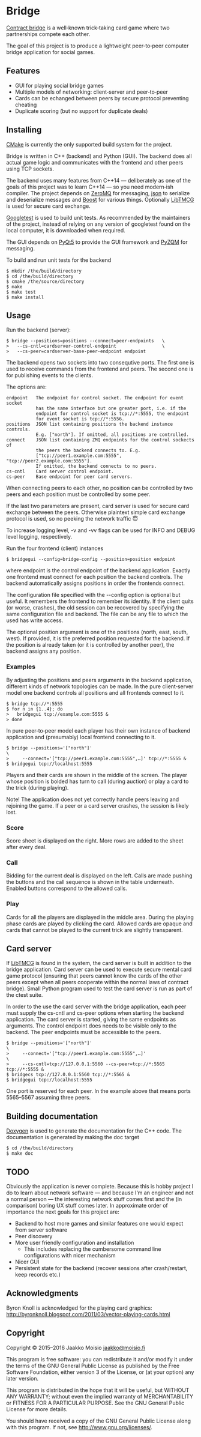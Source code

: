 # Bridge

[Contract bridge](https://en.wikipedia.org/wiki/Contract_bridge) is a
well‐known trick‐taking card game where two partnerships compete each other.

The goal of this project is to produce a lightweight peer‐to‐peer computer
bridge application for social games.

## Features

- GUI for playing social bridge games
- Multiple models of networking: client‐server and peer‐to‐peer
- Cards can be echanged between peers by secure protocol preventing cheating
- Duplicate scoring (but no support for duplicate deals)

## Installing

[CMake](https://cmake.org/) is currently the only supported build system for
the project.

Bridge is written in C++ (backend) and Python (GUI). The backend does all
actual game logic and communicates with the frontend and other peers using TCP
sockets.

The backend uses many features from C++14 — deliberately as one of the goals
of this project was to learn C++14 — so you need modern‐ish compiler. The
project depends on [ZeroMQ](http://zeromq.org/) for messaging,
[json](https://github.com/nlohmann/json) to serialize and deserialize messages
and [Boost](http://www.boost.org/) for various things. Optionally
[LibTMCG](http://www.nongnu.org/libtmcg/) is used for secure card exchange.

[Googletest](https://github.com/google/googletest) is used to build unit
tests. As recommended by the maintainers of the project, instead of relying on
any version of googletest found on the local computer, it is downloaded when
required.

The GUI depends
on [PyQt5](https://www.riverbankcomputing.com/software/pyqt/download5)
to provide the GUI framework
and [PyZQM](https://github.com/zeromq/pyzmq) for messaging.

To build and run unit tests for the backend

    $ mkdir /the/build/directory
    $ cd /the/build/directory
    $ cmake /the/source/directory
    $ make
    $ make test
    $ make install

## Usage

Run the backend (server):

    $ bridge --positions=positions --connect=peer‐endpoints   \
    >   --cs-cntl=cardserver‐control‐endpoint                 \
    >   --cs-peer=cardserver‐base‐peer‐endpoint endpoint

The backend opens two sockets into two consequtive ports. The first one is
used to receive commands from the frontend and peers. The second one is for
publishing events to the clients.

The options are:

    endpoint   The endpoint for control socket. The endpoint for event socket
               has the same interface but one greater port, i.e. if the
               endpoint for control socket is tcp://*:5555, the endpoint
               for event socket is tcp://*:5556.
    positions  JSON list containing positions the backend instance controls.
               E.g. ["north"]. If omitted, all positions are controlled.
    connect    JSON list containing ZMQ endpoints for the control sockects of
               the peers the backend connects to. E.g.
               ["tcp://peer1.example.com:5555", "tcp://peer2.example.com:5555"].
               If omitted, the backend connects to no peers.
    cs-cntl    Card server control endpoint.
    cs-peer    Base endpoint for peer card servers.

When connecting peers to each other, no position can be controlled by two
peers and each position must be controlled by some peer.

If the last two parameters are present, card server is used for secure card
exchange between the peers. Otherwise plaintext simple card exchange protocol
is used, so no peeking the network traffic :innocent:

To increase logging level, -v and -vv flags can be used for INFO and DEBUG level
logging, respectively.

Run the four frontend (client) instances

    $ bridgegui --config=bridge-config --position=position endpoint

where endpoint is the control endpoint of the backend application. Exactly one
frontend must connect for each position the backend controls. The backend
automatically assigns positions in order the frontends connect.

The configuration file specified with the --config option is optional but
useful. It remembers the frontend to remember its identity. If the client quits
(or worse, crashes), the old session can be recovered by specifying the same
configuration file and backend. The file can be any file to which the used has
write access.

The optional position argument is one of the positions (north, east, south,
west). If provided, it is the preferred position requested for the backend. If
the position is already taken (or it is controlled by another peer), the backend
assigns any position.

### Examples

By adjusting the positions and peers arguments in the backend application,
different kinds of network topologies can be made. In the pure client‐server
model one backend controls all positions and all frontends connect to it.

    $ bridge tcp://*:5555
    $ for n in {1..4}; do
    >   bridgegui tcp://example.com:5555 &
    > done

In pure peer‐to‐peer model each player has their own instance of backend
application and (presumably) local frontend connecting to it.

    $ bridge --positions='["north"]'                                      \
    >     --connect='["tcp://peer1.example.com:5555",…]' tcp://*:5555 &
    $ bridgegui tcp://localhost:5555

Players and their cards are shown in the middle of the screen. The player whose
position is bolded has turn to call (during auction) or play a card to the trick
(during playing).

Note! The application does not yet correctly handle peers leaving and rejoining
the game. If a peer or a card server crashes, the session is likely lost.

### Score

Score sheet is displayed on the right. More rows are added to the sheet after
every deal.

### Call

Bidding for the current deal is displayed on the left. Calls are made pushing
the buttons and the call sequence is shown in the table underneath. Enabled
buttons correspond to the allowed calls.

### Play

Cards for all the players are displayed in the middle area. During the playing
phase cards are played by clicking the card. Allowed cards are opaque and cards
that cannot be played to the current trick are slightly transparent.

## Card server

If [LibTMCG](http://www.nongnu.org/libtmcg/) is found in the system, the card
server is built in addition to the bridge application. Card server can be used
to execute secure mental card game protocol (ensuring that peers cannot know the
cards of the other peers except when all peers cooperate within the normal laws
of contract bridge). Small Python program used to test the card server is run as
part of the ctest suite.

In order to the use the card server with the bridge application, each peer must
supply the cs-cntl and cs-peer options when starting the backend application.
The card server is started, giving the same endpoints as arguments. The control
endpoint does needs to be visible only to the backend. The peer endpoints must
be accessible to the peers.

    $ bridge --positions='["north"]'                                           \
    >     --connect='["tcp://peer1.example.com:5555",…]'                       \
    >     --cs-cntl=tcp://127.0.0.1:5560 --cs-peer=tcp://*:5565 tcp://*:5555 &
    $ bridgecs tcp://127.0.0.1:5560 tcp://*:5565 &
    $ bridgegui tcp://localhost:5555

One port is reserved for each peer. In the example above that means ports
5565–5567 assuming three peers.

## Building documentation

[Doxygen](http://www.stack.nl/~dimitri/doxygen/) is used to generate the
documentation for the C++ code. The documentation is generated by making the doc
target

    $ cd /the/build/directory
    $ make doc

## TODO

Obviously the application is never complete. Because this is hobby project I do
to learn about network software — and because I‘m an engineer and not a normal
person — the interesting network stuff comes first and the (in comparison)
boring UX stuff comes later. In approximate order of importance the next goals
for this project are:

- Backend to host more games and similar features one would expect from server
  software
- Peer discovery
- More user friendly configuration and installation
  - This includes replacing the cumbersome command line configurations with
    nicer mechanism
- Nicer GUI
- Persistent state for the backend (recover sessions after crash/restart, keep
  records etc.)

## Acknowledgments

Byron Knoll is acknowledged for the playing card graphics:
<http://byronknoll.blogspot.com/2011/03/vector-playing-cards.html>

## Copyright

Copyright © 2015–2016 Jaakko Moisio <jaakko@moisio.fi>

This program is free software: you can redistribute it and/or modify it under
the terms of the GNU General Public License as published by the Free Software
Foundation, either version 3 of the License, or (at your option) any later
version.

This program is distributed in the hope that it will be useful, but WITHOUT
ANY WARRANTY; without even the implied warranty of MERCHANTABILITY or FITNESS
FOR A PARTICULAR PURPOSE.  See the GNU General Public License for more
details.

You should have received a copy of the GNU General Public License along with
this program.  If not, see <http://www.gnu.org/licenses/>.
